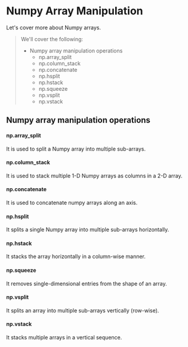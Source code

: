 # Numpy Array Manipulation

Let's cover more about Numpy arrays.

> We'll cover the following:
>
> - Numpy array manipulation operations
>   - np.array_split
>   - np.column_stack
>   - np.concatenate
>   - np.hsplit
>   - np.hstack
>   - np.squeeze
>   - np.vsplit
>   - np.vstack

## Numpy array manipulation operations

#### np.array_split

It is used to split a Numpy array into multiple sub-arrays.

#### np.column_stack

It is used to stack multiple 1-D Numpy arrays as columns in a 2-D array.

#### np.concatenate

It is used to concatenate numpy arrays along an axis.

#### np.hsplit

It splits a single Numpy array into multiple sub-arrays horizontally.

#### np.hstack

It stacks the array horizontally in a column-wise manner.

#### np.squeeze

It removes single-dimensional entries from the shape of an array.

#### np.vsplit

It splits an array into multiple sub-arrays vertically (row-wise).

#### np.vstack

It stacks multiple arrays in a vertical sequence.
